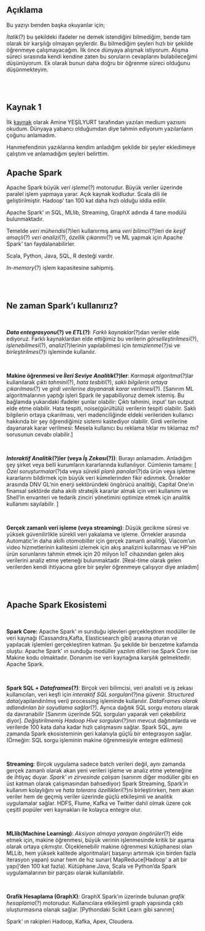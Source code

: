 ## Açıklama

Bu yazıyı benden başka okuyanlar için;

*İtalik*(?) bu şekildeki ifadeler ne demek istendiğini bilmediğim, bende tam olarak bir karşılığı olmayan şeylerdir. Bu bilmediğim şeyleri hızlı bir şekilde öğrenmeye çalışmayacağım. İlk önce dünyaya alışmak istiyorum. Alışma süreci sırasında kendi kendine zaten bu soruların cevaplarını bulabileceğimi düşünüyorum. Ek olarak bunun daha doğru bir öğrenme süreci olduğunu düşünmekteyim.


<br/>
<br/>

## Kaynak 1

İlk [kaynak][1] olarak Amine YEŞİLYURT tarafından yazılan medium yazısını okudum. Dünyaya yabancı olduğumdan diye tahmin ediyorum yazılanların çoğunu anlamadım. 

Hanımefendinin yazıklarına kendim anladığım şekilde bir şeyler ekledimeye çalıştım ve anlamadığım şeyleri belirttim.

[1]: (https://medium.com/@amine.yesilyurt/apache-spark-nedir-sparka-giri%C5%9F-582d2e0059af)

## Apache Spark

Apache Spark büyük *veri işleme*(?) motorudur. Büyük veriler üzerinde paralel işlem yapmaya yarar. Açık kaynak kodludur. Scala dili ile geliştirilmiştir. Hadoop' tan 100 kat daha hızlı olduğu iddia edilir.

Apache Spark' ın SQL, MLlib, Streaming, GraphX adında 4 tane modülü bulunmaktadır.

Temelde *veri mühendis*(?)leri kullanırmış ama *veri bilimci*(?)leri de *keşif amaçlı*(?) *veri analizi*(?), *özellik çıkarımı*(?) ve ML yapmak için Apache Spark' tan faydalanabilirler.

Scala, Python, Java, SQL, R desteği vardır.

*In-memory*(?) işlem kapasitesine sahipmiş.

<br/>
<br/>

## Ne zaman Spark’ı kullanırız?

<br/>

__*Data entegrasyonu*(?) ve *ETL*(?)__: *Farklı kaynaklar*(?)dan veriler elde ediyoruz. Farklı kaynaklardan elde ettiğimiz bu verilerin *görselleştirilmesi*(?), *işlenebilmesi*(?), *analiz*(?)lerinin yapılabilmesi için *temizlenme*(?)si ve *birleştirilmes*(?)i işleminde kullanılır.

<br/>

__Makine öğrenmesi ve *İleri Seviye Analitik*(?)ler__: *Karmaşık algoritma*(?)lar kullanılarak *çıktı tahmini*(?), *hata tesbiti*(?), *saklı bilgilerin ortaya çıkarılması*(?) ve *girdi verilerine dayanarak karar verilmesi*(?). [Sanırım ML algoritmalarının yaptığı işleri Spark ile yapabiliyoruz demek istemiş. Bu bağlamda yukarıdaki ifadeler şunlar olabilir: Çıktı tahmini, input' tan output elde etme olabilir. Hata tespiti, noise(gürültülü) verilerin tespiti olabilir. Saklı bilgilerin ortaya çıkarılması, veri madenciliğinde eldeki verileriden kullanıcı hakkında bir şey öğrendiğimiz sistemi kastediyor olabilir. Girdi verilerine dayanarak karar verilmesi: Mesela kullanıcı bu reklama tıklar mı tıklamaz mı? sorusunun cevabı olabilir.]

</br>

__*Interaktif Analitik*(?)ler (veya *İş Zekası*(?))__: Burayı anlamadım. Anladığım şey şirket veya belli kurumların kararlarında kullanılıyor. Cümlenin tamamı: [
  *Özel soruşturmalar*(?)da veya *sürekli planlı panolar*(?)da ürün veya işletme kararlarını bildirmek için büyük veri kümelerinden fikir edinmek. Örnekler arasında DNV GL’nin enerji sektöründeki öngörücü analitiği, Capital One’ın finansal sektörde daha akıllı stratejik kararlar almak için veri kullanımı ve Shell’in envanteri ve tedarik zinciri yönetimini optimize etmek için analitik kullanımı sayılabilir.
]

</br>

__Gerçek zamanlı veri işleme (veya streaming)__: Düşük gecikme süresi ve yüksek güvenilirlikle sürekli veri yakalama ve işleme. Örnekler arasında Automatic’in daha akıllı otomobiller için gerçek zamanlı analitiği, Viacom’un video hizmetlerinin kalitesini izlemek için akış analizini kullanması ve HP’nin ürün sorunlarını tahmin etmek için 20 milyon IoT cihazından gelen akış verilerini analiz etme yeteneği bulunmaktadır. [Real-time olarak gelen verilerden kendi ihtiyacına göre bir şeyler öğrenmeye çalışıyor diye anladım]

<br/>
<br/>

## Apache Spark Ekosistemi

<br/>

__Spark Core:__ Apache Spark' ın sunduğu işlevleri gerçekleştiren modüller ile veri kaynağı (Cassandra,Kafta, Elasticsearch gibi) arasına oturan ve yapılacak işlemleri gerçekleştiren katman. Şu şekilde bir benzetme kafamda oluştu: Apache Spark' ın sunduğu modüller yazılım dilleri ise Spark Core ise Makine kodu olmaktadır. Donanım ise veri kaynağına karşılık gelmektedir. Apache Spark.

</br>

__Spark SQL + *Dataframes*(?)__: Birçok veri bilimcisi, veri analisti ve iş zekası kullanıcıları, veri keşfi için *interaktif SQL sorguları*(?)na güvenir. *Structured data*(yapılandırılmış veri) processing işleminde kullanılır. *DataFrames olarak adlandırılan bir soyutlama sağlar*(?). Ayrıca dağıtık SQL sorgu motoru olarak da davranabilir [Sanırım üzerinde SQL sorguları yaparak veri çekebiliriz diyor]. *Değiştirilmemiş Hadoop Hive sorguları*(?)nın mevcut dağıtımlarda ve verilerde 100 kata daha kadar hızlı çalışmasını sağlar. Spark SQL, aynı zamanda Spark ekosisteminin geri kalanıyla güçlü bir entegrasyon sağlar. (Örneğin: SQL sorgu işleminin makine öğrenmesiyle entegre edilmesi)

<br/>

__Streaming__: Birçok uygulama sadece batch verileri değil, aynı zamanda gerçek zamanlı olarak akan yeni verileri işleme ve analiz etme yeteneğine de ihtiyaç duyar. *Spark’ ın zirvesinde çalışan* (sanırım diğer modüller gibi en üst katman olarak çalışmasından bahsediyor)  Spark Streaming, Spark’ın kullanım kolaylığını ve *hata tolerans özellikleri*(?)ni birleştirirken, hem akan veriler hem de geçmiş veriler üzerinde güçlü etkileşimli ve analitik uygulamalar sağlar. HDFS, Flume, Kafka ve Twitter dahil olmak üzere çok çeşitli popüler veri kaynakları ile kolayca entegre olur.

<br/>

__MLlib(Machine Learning)__: *Aksiyon almaya yarayan öngörüler*(?) elde etmek için, makine öğrenmesi, büyük verinin işlenmesinde kritik bir aşama olarak ortaya çıkmıştır. Ölçeklenebilir makine öğrenmesi kütüphanesi olan MLLib, hem yüksek kalitede algoritmalar( başarıyı artırmak için birden fazla iterasyon yapan) sunar hem de hız sunar( MapReduce[Hadoop' a ait bir yapı]’den 100 kat fazla). Kütüphane Java, Scala ve Python’da Spark uygulamalarının bir parçası olarak kullanılabilir.

<br/>

__Grafik Hesaplama (GraphX)__: GraphX Spark’ın üzerinde bulunan *grafik hesaplama*(?) motorudur. Kullanıcılara etkileşimli graph yapısında çıktı oluşturmasına olanak sağlar. [Pythondaki Scikit Learn gibi sanırım]

Spark' ın rakipleri Hadoop, Kafka, Apex, Cloudera.